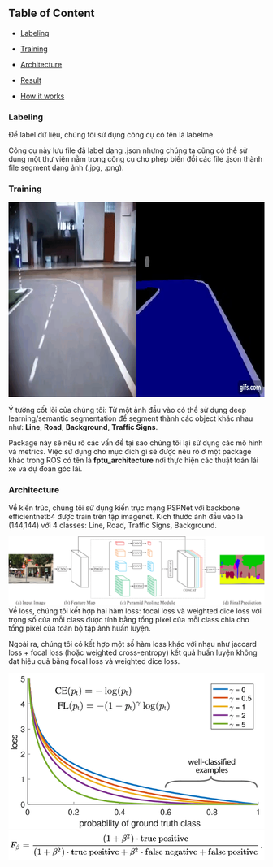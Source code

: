 
## Table of Content

- [Labeling](#Labeling)

- [Training](#Training)

- [Architecture](#Architecture)

- [Result](#Architecture)

- [How it works](#How-it-works)

### Labeling
Để label dữ liệu, chúng tôi sử dụng công cụ có tên là labelme. 

Công cụ này lưu file đã label dạng .json nhưng chúng ta cũng có thể sử dụng một thư viện nằm trong công cụ cho phép biến đổi các file .json thành file segment dạng ảnh (.jpg, .png).

### Training

<center>
<img src="../images/segment.gif" width="768" height="384"/>
</center>

Ý tưởng cốt lõi của chúng tôi: Từ một ảnh đầu vào có thể sử dụng deep learning/semantic segmentation để segment thành các object khác nhau như: **Line**, **Road**, **Background**, **Traffic Signs**. 

Package này sẽ nêu rõ các vấn đề tại sao chúng tôi lại sử dụng các mô hình và metrics. Việc sử dụng cho mục đích gì sẽ được nêu rõ ở một package khác trong ROS có tên là **fptu_architecture** nơi thực hiện các thuật toán lái xe và dự đoán góc lái.

### Architecture

Về kiến trúc, chúng tôi sử dụng kiến trục mạng PSPNet với backbone efficientnetb4 được train trên tập imagenet. Kích thước ảnh đầu vào là (144,144) với 4 classes: Line, Road, Traffic Signs, Background.

<center>
<img src="../images/pspnet.png" />
</center>
Về loss, chúng tôi kết hợp hai hàm loss: focal loss và weighted dice loss với trọng số của mỗi class được tính bằng tổng pixel của mỗi class chia cho tổng pixel của toàn bộ tập ảnh huấn luyện. 

Ngoài ra, chúng tôi có kết hợp một số hàm loss khác với nhau như jaccard loss + focal loss (hoặc weighted cross-entropy) kết quả huấn luyện không đạt hiệu quả bằng focal loss và weighted dice loss. 

<center>
<img src="../images/focal.png" />
</center>

<center>
<img src="../images/fb_score.png" />
</center>